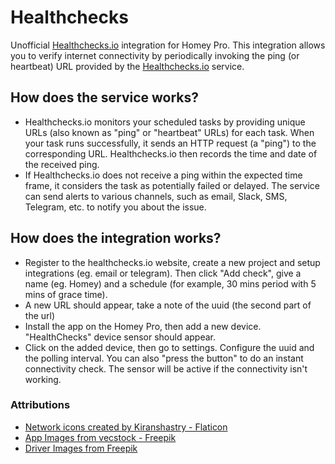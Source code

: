 # Healthchecks

Unofficial [Healthchecks.io](https://healthchecks.io/) integration for Homey Pro.
This integration allows you to verify internet connectivity by periodically invoking the ping (or heartbeat) URL provided by the [Healthchecks.io](https://healthchecks.io/) service.

## How does the service works?
- Healthchecks.io monitors your scheduled tasks by providing unique URLs (also known as "ping" or "heartbeat" URLs) for each task. When your task runs successfully, it sends an HTTP request (a "ping") to the corresponding URL. Healthchecks.io then records the time and date of the received ping.
- If Healthchecks.io does not receive a ping within the expected time frame, it considers the task as potentially failed or delayed. The service can send alerts to various channels, such as email, Slack, SMS, Telegram, etc. to notify you about the issue.

## How does the integration works?
- Register to the healthchecks.io website, create a new project and setup integrations (eg. email or telegram). Then click "Add check", give a name (eg. Homey) and a schedule (for example, 30 mins period with 5 mins of grace time).
- A new URL should appear, take a note of the uuid (the second part of the url)
- Install the app on the Homey Pro, then add a new device. "HealthChecks" device sensor should appear.
- Click on the added device, then go to settings. Configure the uuid and the polling interval. You can also "press the button" to do an instant connectivity check. The sensor will be active if the connectivity isn't working.

### Attributions
- [Network icons created by Kiranshastry - Flaticon](https://www.flaticon.com/free-icons/network)
- [App Images from vecstock - Freepik](https://it.freepik.com/foto-gratuito/design-futuristico-della-tecnologia-del-circuito-blu-incandescente-generato-dall-intelligenza-artificiale_42191578.htm#query=internet&position=19&from_view=search&track=ais_ai_generated)
- [Driver Images from Freepik](https://it.freepik.com/vettori-gratuito/i-dispositivi-collegati-al-cloud_759905.htm#page=4&query=pc%20to%20cloud&position=45&from_view=search&track=ais)